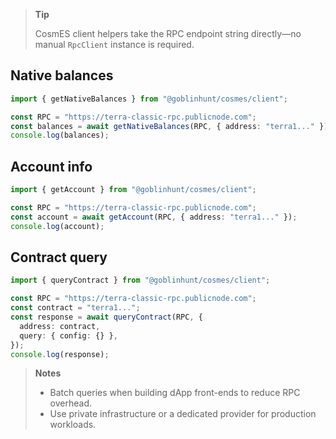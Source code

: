 > **Tip**
>
> CosmES client helpers take the RPC endpoint string directly—no manual `RpcClient` instance is required.

## Native balances

```ts
import { getNativeBalances } from "@goblinhunt/cosmes/client";

const RPC = "https://terra-classic-rpc.publicnode.com";
const balances = await getNativeBalances(RPC, { address: "terra1..." });
console.log(balances);
```

## Account info

```ts
import { getAccount } from "@goblinhunt/cosmes/client";

const RPC = "https://terra-classic-rpc.publicnode.com";
const account = await getAccount(RPC, { address: "terra1..." });
console.log(account);
```

## Contract query

```ts
import { queryContract } from "@goblinhunt/cosmes/client";

const RPC = "https://terra-classic-rpc.publicnode.com";
const contract = "terra1...";
const response = await queryContract(RPC, {
  address: contract,
  query: { config: {} },
});
console.log(response);
```

> **Notes**
>
> - Batch queries when building dApp front-ends to reduce RPC overhead.
> - Use private infrastructure or a dedicated provider for production workloads.
